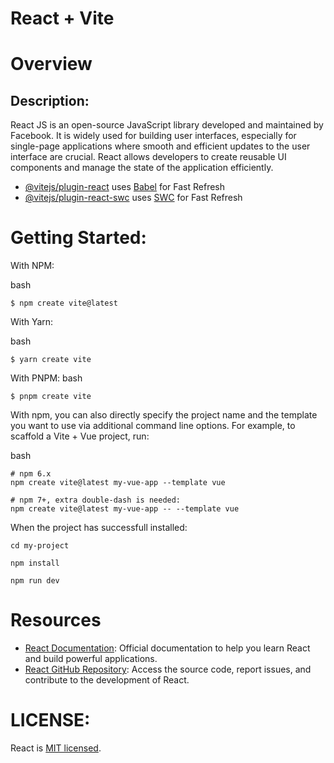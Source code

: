# React + Vite

# Overview

## Description: 
React JS is an open-source JavaScript library developed and maintained by Facebook. It is widely used for building user interfaces, especially for single-page applications where smooth and efficient updates to the user interface are crucial. React allows developers to create reusable UI components and manage the state of the application efficiently.

- [@vitejs/plugin-react](https://github.com/vitejs/vite-plugin-react/blob/main/packages/plugin-react/README.md) uses [Babel](https://babeljs.io/) for Fast Refresh
- [@vitejs/plugin-react-swc](https://github.com/vitejs/vite-plugin-react-swc) uses [SWC](https://swc.rs/) for Fast Refresh

# Getting Started:

With NPM:

bash
```
$ npm create vite@latest
```

With Yarn:

bash
```
$ yarn create vite
```

With PNPM:
bash
```
$ pnpm create vite
```

With npm, you can also directly specify the project name and the template you want to use via additional command line options. For example, to scaffold a Vite + Vue project, run:

bash
```language
# npm 6.x
npm create vite@latest my-vue-app --template vue

# npm 7+, extra double-dash is needed:
npm create vite@latest my-vue-app -- --template vue
```

When the project has successfull installed: 

```
cd my-project

npm install

npm run dev
```
# Resources
- [React Documentation](https://legacy.reactjs.org/docs/getting-started.html): Official documentation to help you learn React and build powerful applications.
- [React GitHub Repository](https://github.com/facebook/react/tree/main): Access the source code, report issues, and contribute to the development of React.

# LICENSE: 
React is [MIT licensed](https://github.com/davidegiambona/bg-Vite-React/blob/main/LICENSE.txt).
